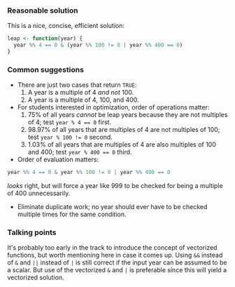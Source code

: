 ### Reasonable solution

This is a nice, concise, efficient solution:

```r
leap <- function(year) {
  year %% 4 == 0 & (year %% 100 != 0 | year %% 400 == 0)
}
```

### Common suggestions

- There are just two cases that return `TRUE`:
    1. A year is a multiple of 4 *and not* 100.
    2. A year is a multiple of 4, 100, and 400.
- For students interested in optimization, order of operations matter:
    1. 75% of all years *cannot* be leap years because they are not multiples of 4; test `year % 4 == 0` first.
    2. 98.97% of all years that are multiples of 4 are not multiples of 100; test `year % 100 != 0` second.
    3. 1.03% of all years that are multiples of 4 are also multiples of 100 and 400; test `year % 400 == 0` third.
- Order of evaluation matters:
```r
year %% 4 == 0 & year %% 100 != 0 | year %% 400 == 0
```
_looks_ right, but will force a year like 999 to be checked for being a multiple of 400 unnecessarily.
- Eliminate duplicate work; no year should ever have to be checked multiple times for the same condition.


### Talking points

It's probably too early in the track to introduce the concept of vectorized functions, but worth mentioning here in case it comes up. Using `&&` instead of `&` and `||` instead of `|` is still correct if the input year can be assumed to be a scalar. But use of the vectorized `&` and `|` is preferable since this will yield a vectorized solution.
